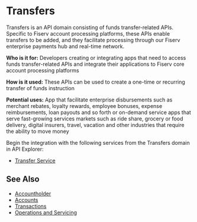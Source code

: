# Transfers

Transfers is an API domain consisting of funds transfer-related APIs. Specific to Fiserv account processing platforms, these APIs enable transfers to be added, and they facilitate processing through our Fiserv enterprise payments hub and real-time network.

**Who is it for:** Developers creating or integrating apps that need to access funds transfer-related APIs and integrate their applications to Fiserv core account processing platforms

**How is it used:** These APIs can be used to create a one-time or recurring transfer of funds instruction

**Potential uses:** App that facilitate enterprise disbursements such as merchant rebates, loyalty rewards, employee bonuses, expense reimbursements, loan payouts and so forth or on-demand service apps that serve fast-growing services markets such as ride share, grocery or food delivery, digital insurers, travel, vacation and other industries that require the ability to move money

Begin the integration with the following services from the Transfers domain in API Explorer:
* [Transfer Service](../api/?type=post&path=/xferservice/payments/transfers)


## See Also
- [Accountholder](?path=docs/fintechs/accountholder.md "Click to open")
- [Accounts](?path=docs/fintechs/accounts.md "Click to open")
- [Transactions](?path=docs/fintechs/transactions.md "Click to open")
- [Operations and Servicing](?path=docs/fintechs/servicing.md "Click to open")
